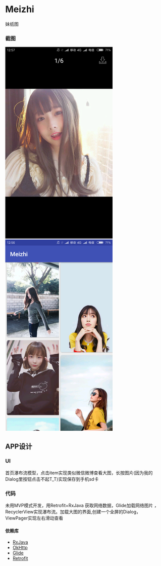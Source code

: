 # Meizhi 
 妹纸图
### 截图
<img src="https://github.com/zhanghanxuan123/Meizhi/blob/master/ScreenShot/Screenshot01.png" width="340" />
<img src="https://github.com/zhanghanxuan123/Meizhi/blob/master/ScreenShot/Screenshot02.png" width="340" />

## APP设计

### UI
首页瀑布流模型，点击item实现类似微信微博查看大图，长按图片(因为我的Dialog里按钮点击不起T_T)实现保存到手机sd卡

### 代码
未用MVP模式开发，用Retrofit+RxJava 获取网络数据，Glide加载网络图片 ，RecyclerView实现瀑布流。加载大图的界面,创建一个全屏的Dialog，
ViewPager实现左右滑动查看

#### 依赖库
* [RxJava](https://github.com/ReactiveX/RxJava) 
* [OkHttp](https://github.com/square/okhttp)
* [Glide](https://github.com/bumptech/glide)
* [Retrofit](https://github.com/square/retrofit)
